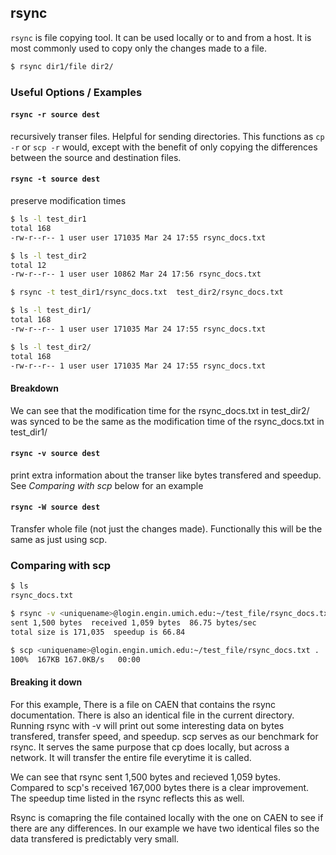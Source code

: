 ---
---

rsync
--

`rsync` is file copying tool. It can be used locally or to and from a host. It is most commonly used to copy only the changes made to a file. 

~~~ bash
$ rsync dir1/file dir2/
~~~

<!--more-->

### Useful Options / Examples

#### `rsync -r source dest`

recursively transer files. Helpful for sending directories. This functions as `cp -r` or `scp -r` would, except with the benefit of only copying the differences between the source and destination files.

#### `rsync -t source dest`

preserve modification times

~~~bash
$ ls -l test_dir1
total 168
-rw-r--r-- 1 user user 171035 Mar 24 17:55 rsync_docs.txt

$ ls -l test_dir2
total 12
-rw-r--r-- 1 user user 10862 Mar 24 17:56 rsync_docs.txt

$ rsync -t test_dir1/rsync_docs.txt  test_dir2/rsync_docs.txt 

$ ls -l test_dir1/
total 168
-rw-r--r-- 1 user user 171035 Mar 24 17:55 rsync_docs.txt

$ ls -l test_dir2/
total 168
-rw-r--r-- 1 user user 171035 Mar 24 17:55 rsync_docs.txt
~~~

#### Breakdown

We can see that the modification time for the rsync_docs.txt in test_dir2/ was synced to be the same as the modification time of the rsync_docs.txt in test_dir1/


#### `rsync -v source dest`

print extra information about the transer like bytes transfered and speedup.
See *Comparing with scp* below for an example

#### `rsync -W source dest`

Transfer whole file (not just the changes made). Functionally this will be the same as just using scp.

### Comparing with scp

~~~bash
$ ls
rsync_docs.txt

$ rsync -v <uniquename>@login.engin.umich.edu:~/test_file/rsync_docs.txt rsync_docs.txt
sent 1,500 bytes  received 1,059 bytes  86.75 bytes/sec
total size is 171,035  speedup is 66.84

$ scp <uniquename>@login.engin.umich.edu:~/test_file/rsync_docs.txt . 
100%  167KB 167.0KB/s   00:00    
~~~

#### Breaking it down

For this example, There is a file on CAEN that contains the rsync documentation. There is also an identical file in the current directory. Running rsync with -v will print out some interesting data on bytes transfered, transfer speed, and speedup. scp serves as our benchmark for rsync. It serves the same purpose that cp does locally, but across a network. It will transfer the entire file everytime it is called.


We can see that rsync sent 1,500 bytes and recieved 1,059 bytes. Compared to scp's received 167,000 bytes there is a clear improvement.  The speedup time listed in the rsync reflects this as well. 


Rsync is comapring the file contained locally with the one on CAEN to see if there are any differences. In our example we have two identical files so the data transfered is predictably very small.

